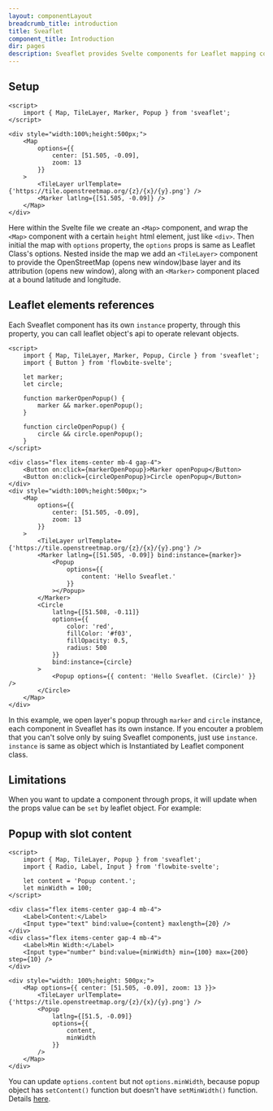 ```yaml
---
layout: componentLayout
breadcrumb_title: introduction
title: Sveaflet
component_title: Introduction
dir: pages
description: Sveaflet provides Svelte components for Leaflet mapping components to allow simple construction of declarative maps.
---
```


## Setup

```svelte example csr
<script>
	import { Map, TileLayer, Marker, Popup } from 'sveaflet';
</script>

<div style="width:100%;height:500px;">
	<Map
		options={{
			center: [51.505, -0.09],
			zoom: 13
		}}
	>
		<TileLayer urlTemplate={'https://tile.openstreetmap.org/{z}/{x}/{y}.png'} />
		<Marker latlng={[51.505, -0.09]} />
	</Map>
</div>
```

Here within the Svelte file we create an `<Map>` component, and wrap the `<Map>` component with a certain `height` html element, just like `<div>`. Then initial the map with `options` property, the `options` props is same as Leaflet Class's options. Nested inside the map we add an `<TileLayer>` component to provide the OpenStreetMap (opens new window)base layer and its attribution (opens new window), along with an `<Marker>` component placed at a bound latitude and longitude.

## Leaflet elements references

Each Sveaflet component has its own `instance` property, through this property, you can call leaflet object's api to operate relevant objects.

```svelte example csr
<script>
	import { Map, TileLayer, Marker, Popup, Circle } from 'sveaflet';
	import { Button } from 'flowbite-svelte';

	let marker;
	let circle;

	function markerOpenPopup() {
		marker && marker.openPopup();
	}

	function circleOpenPopup() {
		circle && circle.openPopup();
	}
</script>

<div class="flex items-center mb-4 gap-4">
	<Button on:click={markerOpenPopup}>Marker openPopup</Button>
	<Button on:click={circleOpenPopup}>Circle openPopup</Button>
</div>
<div style="width:100%;height:500px;">
	<Map
		options={{
			center: [51.505, -0.09],
			zoom: 13
		}}
	>
		<TileLayer urlTemplate={'https://tile.openstreetmap.org/{z}/{x}/{y}.png'} />
		<Marker latlng={[51.505, -0.09]} bind:instance={marker}>
			<Popup
				options={{
					content: 'Hello Sveaflet.'
				}}
			></Popup>
		</Marker>
		<Circle
			latlng={[51.508, -0.11]}
			options={{
				color: 'red',
				fillColor: '#f03',
				fillOpacity: 0.5,
				radius: 500
			}}
			bind:instance={circle}
		>
			<Popup options={{ content: 'Hello Sveaflet. (Circle)' }} />
		</Circle>
	</Map>
</div>
```

In this example, we open layer's popup through `marker` and `circle` instance, each component in Sveaflet has its own instance. If you encouter a problem that you can't solve only by suing Sveaflet components, just use `instance`. `instance` is same as object which is Instantiated by Leaflet component class.

## Limitations

When you want to update a component through props, it will update when the props value can be `set` by leaflet object.
For example:

## Popup with slot content

```svelte example csr
<script>
	import { Map, TileLayer, Popup } from 'sveaflet';
	import { Radio, Label, Input } from 'flowbite-svelte';

	let content = 'Popup content.';
	let minWidth = 100;
</script>

<div class="flex items-center gap-4 mb-4">
	<Label>Content:</Label>
	<Input type="text" bind:value={content} maxlength={20} />
</div>
<div class="flex items-center gap-4 mb-4">
	<Label>Min Width:</Label>
	<Input type="number" bind:value={minWidth} min={100} max={200} step={10} />
</div>

<div style="width: 100%;height: 500px;">
	<Map options={{ center: [51.505, -0.09], zoom: 13 }}>
		<TileLayer urlTemplate={'https://tile.openstreetmap.org/{z}/{x}/{y}.png'} />
		<Popup
			latlng={[51.5, -0.09]}
			options={{
				content,
				minWidth
			}}
		/>
	</Map>
</div>
```
You can update `options.content` but not `options.minWidth`, because popup object has `setContent()` function but doesn't have `setMinWidth()` function. Details [here](https://leafletjs.com/reference.html#divoverlay).
